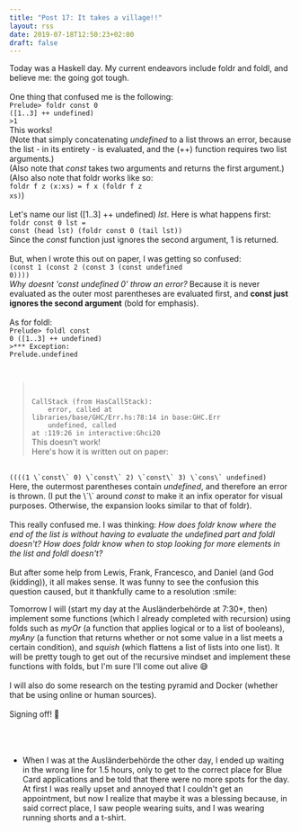 ```yaml
---
title: "Post 17: It takes a village!!"
layout: rss
date: 2019-07-18T12:50:23+02:00
draft: false
---
```

Today was a Haskell day. My current endeavors include foldr and foldl, and believe me: the going got tough.
<br>
<br>
One thing that confused me is the following:
<br>
<code>Prelude> foldr const 0 ([1..3] ++ undefined)</code><br>
<code>>1</code><br>
This works!<br>
(Note that simply concatenating <i>undefined</i> to a list throws an error, because the list - in its entirety - is evaluated, and the (++) function requires two list arguments.)<br>
(Also note that <i>const</i> takes two arguments and returns the first argument.)<br>
(Also also note that foldr works like so: <br>
<code>foldr f z (x:xs) = f x (foldr f z xs)</code>)<br>
<br>
Let's name our list ([1..3] ++ undefined) <i>lst</i>. Here is what happens first:
<br>
<code>foldr const 0 lst = const (head lst) (foldr const 0 (tail lst))</code>
<br>
Since the <i>const</i> function just ignores the second argument, 1 is returned.
<br>
<br>
But, when I wrote this out on paper, I was getting so confused:<br>
<code>(const 1 (const 2 (const 3 (const undefined 0))))</code><br>
<i>Why doesnt 'const undefined 0' throw an error?</i> Because it is never evaluated as the outer most parentheses are evaluated first, and <b>const just ignores the second argument</b> (bold for emphasis).
<br>
<br>
As for foldl:<br>
<code>Prelude> foldl const 0 ([1..3] ++ undefined)</code><br>
<code>>*** Exception: Prelude.undefined<br>
>CallStack (from HasCallStack):<br>
>&emsp;&emsp;&emsp;error, called at libraries/base/GHC/Err.hs:78:14 in base:GHC.Err<br>
>&emsp;&emsp;&emsp;undefined, called at <interactive>:119:26 in interactive:Ghci20</code><br>
This doesn't work!<br>
Here's how it is written out on paper:
<br>
<code>((((1 \`const\` 0) \`const\` 2) \`const\` 3) \`cons\` undefined)</code>
<br>
Here, the outermost parentheses contain <i>undefined</i>, and therefore an error is thrown. (I put the \`\` around <i>const</i> to make it an infix operator for visual purposes. Otherwise, the expansion looks similar to that of foldr).
<br>
<br>
This really confused me. I was thinking: <i>How does foldr know where the end of the list is without having to evaluate the undefined part and foldl doesn't? How does foldr know when to stop looking for more elements in the list and foldl doesn't?</i>
<br>
<br>
But after some help from Lewis, Frank, Francesco, and Daniel (and God (kidding)), it all makes sense. It was funny to see the confusion this question caused, but it thankfully came to a resolution :smile:
<br>

Tomorrow I will (start my day at the Ausländerbehörde at 7:30*, then) implement some functions (which I already completed with recursion) using folds such as <i>myOr</i> (a function that applies logical or to a list of booleans), <i>myAny</i> (a function that returns whether or not some value in a list meets a certain condition), and <i>squish</i> (which flattens a list of lists into one list). It will be pretty tough to get out of the recursive mindset and implement these functions with folds, but I'm sure I'll come out alive :sweat_smile:
<br>
<br>
I will also do some research on the testing pyramid and Docker (whether that be using online or human sources).
<br>
<br>
Signing off! :wave:
<br>
<br>
<br>
<br>
* When I was at the Ausländerbehörde the other day, I ended up waiting in the wrong line for 1.5 hours, only to get to the correct place for Blue Card applications and be told that there were no more spots for the day. At first I was really upset and annoyed that I couldn't get an appointment, but now I realize that maybe it was a blessing because, in said correct place, I saw people wearing suits, and I was wearing running shorts and a t-shirt.
<br>
<br>
<br>